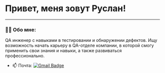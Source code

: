 # Привет, меня зовут Руслан!

---

### 👨‍💻 Обо мне:

QA инженер с навыками в тестировании и обнаружении дефектов. Ищу возможность начать карьеру в QA-отделе компании, в которой смогу применить свои знания и навыки, а также развиваться профессионально.

- 📫 Почта: [![Gmail Badge](https://img.shields.io/badge/-Gmail-red?style=flat&logo=Gmail&logoColor=white)](mailto:rus9798@gmail.com)